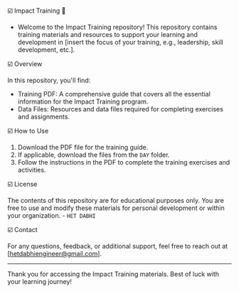 ☑️ Impact Training 💯

- Welcome to the Impact Training repository! This repository contains training materials and resources to support your learning and development in 
  [insert the focus of your training, e.g., leadership, skill development, etc.].

☑️ Overview

In this repository, you'll find:

- Training PDF: A comprehensive guide that covers all the essential information for the Impact Training program.
- Data Files: Resources and data files required for completing exercises and assignments.

☑️ How to Use

1. Download the PDF file for the training guide.
2. If applicable, download the files from the `DAY` folder.
3. Follow the instructions in the PDF to complete the training exercises and activities.
   
☑️ License

The contents of this repository are for educational purposes only. You are free to use and modify these materials for personal development or within your organization. - `HET DABHI`

☑️ Contact

For any questions, feedback, or additional support, feel free to reach out at [hetdabhiengineer@gmail.com].

---

Thank you for accessing the Impact Training materials. Best of luck with your learning journey!
